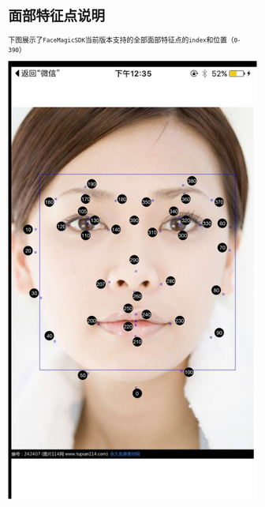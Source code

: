 # 面部特征点说明
下图展示了`FaceMagicSDK`当前版本支持的全部面部特征点的`index`和位置（`0-390`）

![Local Image](./img/fr-illustration.png)
